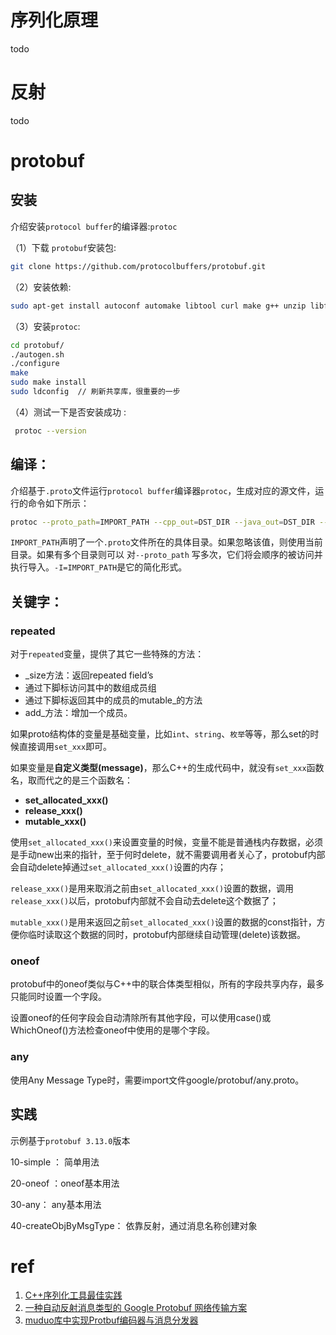 # 序列化原理

todo



# 反射

todo



# protobuf

## 安装

介绍安装`protocol buffer`的编译器:`protoc`

（1）下载 `protobuf`安装包:

```bash
git clone https://github.com/protocolbuffers/protobuf.git
```

（2）安装依赖:

```bash
sudo apt-get install autoconf automake libtool curl make g++ unzip libffi-dev -y
```

（3）安装`protoc`:

```bash
cd protobuf/
./autogen.sh
./configure
make
sudo make install
sudo ldconfig  // 刷新共享库，很重要的一步
```


（4）测试一下是否安装成功 :

```bash
 protoc --version
```

## 编译：

介绍基于`.proto`文件运行`protocol buffer`编译器`protoc`，生成对应的源文件，运行的命令如下所示：

```bash
protoc --proto_path=IMPORT_PATH --cpp_out=DST_DIR --java_out=DST_DIR --python_out=DST_DIR path/to/file.proto
```

`IMPORT_PATH`声明了一个`.proto`文件所在的具体目录。如果忽略该值，则使用当前目录。如果有多个目录则可以 对`--proto_path` 写多次，它们将会顺序的被访问并执行导入。`-I=IMPORT_PATH`是它的简化形式。



## 关键字：

### repeated

对于`repeated`变量，提供了其它一些特殊的方法：

- _size方法：返回repeated field’s
- 通过下脚标访问其中的数组成员组
- 通过下脚标返回其中的成员的mutable_的方法
- add_方法：增加一个成员。

如果proto结构体的变量是基础变量，比如`int`、`string`、`枚举`等等，那么set的时候直接调用`set_xxx`即可。

如果变量是**自定义类型(message)**，那么C++的生成代码中，就没有`set_xxx`函数名，取而代之的是三个函数名：

- **set_allocated_xxx()**
- **release_xxx()**
- **mutable_xxx()**

使用`set_allocated_xxx()`来设置变量的时候，变量不能是普通栈内存数据，必须是手动new出来的指针，至于何时delete，就不需要调用者关心了，protobuf内部会自动delete掉通过`set_allocated_xxx()`设置的内存；

`release_xxx()`是用来取消之前由`set_allocated_xxx()`设置的数据，调用`release_xxx()`以后，protobuf内部就不会自动去delete这个数据了；

`mutable_xxx()`是用来返回之前`set_allocated_xxx()`设置的数据的const指针，方便你临时读取这个数据的同时，protobuf内部继续自动管理(delete)该数据。

### oneof

protobuf中的oneof类似与C++中的联合体类型相似，所有的字段共享内存，最多只能同时设置一个字段。



设置oneof的任何字段会自动清除所有其他字段，可以使用case()或WhichOneof()方法检查oneof中使用的是哪个字段。



### any

使用Any Message Type时，需要import文件google/protobuf/any.proto。



## 实践

示例基于`protobuf 3.13.0`版本

10-simple  ： 简单用法

20-oneof ：oneof基本用法

30-any： any基本用法

40-createObjByMsgType： 依靠反射，通过消息名称创建对象

# ref

1. [C++序列化工具最佳实践](https://www.jianshu.com/p/50065ff82be3)
2. [一种自动反射消息类型的 Google Protobuf 网络传输方案](https://blog.csdn.net/Solstice/article/details/6300108)
3. [muduo库中实现Protbuf编码器与消息分发器](https://blog.csdn.net/m0_61705102/article/details/128043209)